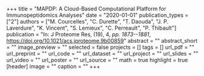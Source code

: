 +++
title = "MAPDP: A Cloud-Based Computational Platform for Immunopeptidomics Analyses"
date = "2020-01-01"
publication_types = ["2"]
authors = ["M. Courcelles", "C. Durette", "T. Daouda", "J. P. Laverdure", "K. Vincent", "S. Lemieux", "C. Perreault", "P. Thibault"]
publication = "In: J Proteome Res, (19), 4, _pp. 1873--1881_, https://doi.org/10.1021/acs.jproteome.9b00859"
abstract = ""
abstract_short = ""
image_preview = ""
selected = false
projects = []
tags = []
url_pdf = ""
url_preprint = ""
url_code = ""
url_dataset = ""
url_project = ""
url_slides = ""
url_video = ""
url_poster = ""
url_source = ""
math = true
highlight = true
[header]
image = ""
caption = ""
+++
